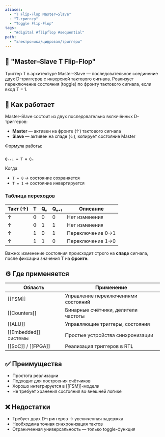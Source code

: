 ```yaml
---
aliases:
  - "T Flip-Flop Master–Slave"
  - "T-триггер"
  - "Toggle Flip-Flop"
tags:
  - "#digital #flipflop #sequential"
path:
  - "электроника/цифровая/триггеры"
---
```


## 📌 "Master–Slave T Flip-Flop"  
Триггер T в архитектуре Master–Slave — последовательное соединение двух D-триггеров с инверсией тактового сигнала. Реализует переключение состояния (toggle) по фронту тактового сигнала, если вход T = 1.

## 🧠 Как работает  
Master–Slave состоит из двух последовательно включённых D-триггеров:

- **Master** — активен на фронте (↑) тактового сигнала  
- **Slave** — активен на спаде (↓), копирует состояние Master

Формула работы:

```

Qₙ₊₁ = T ⊕ Qₙ

```

Когда:

- `T = 0` → состояние сохраняется  
- `T = 1` → состояние инвертируется

### Таблица переходов

| Такт (↑) | T | Qₙ | Qₙ₊₁ | Описание           |
|----------|---|----|------|--------------------|
| ↑        | 0 | 0  | 0    | Нет изменения      |
| ↑        | 0 | 1  | 1    | Нет изменения      |
| ↑        | 1 | 0  | 1    | Переключение 0→1   |
| ↑        | 1 | 1  | 0    | Переключение 1→0   |

Важно: изменение состояния происходит строго на **спаде** сигнала, после фиксации значения T на **фронте**.

## ⚙️ Где применяется

| Область                        | Применение                              |
|--------------------------------|------------------------------------------|
| [[FSM]]                        | Управление переключениями состояний     |
| [[Counters]]                   | Бинарные счётчики, делители частоты     |
| [[ALU]]                        | Управляющие триггеры, состояния          |
| [[Embedded]] системы           | Простые устройства синхронизации         |
| [[SoC]] / [[FPGA]]             | Реализация триггеров в RTL               |

## ✅ Преимущества  
- Простота реализации  
- Подходит для построения счётчиков  
- Хорошо интегрируется в [[FSM]]-модели  
- Не требует хранения состояния во внешней логике

## ❌ Недостатки  
- Требует двух D-триггеров → увеличенная задержка  
- Необходима точная синхронизация тактов  
- Ограниченная универсальность — только toggle-функция
```